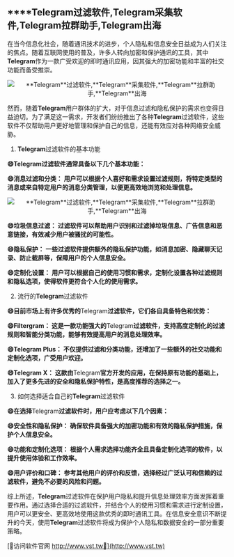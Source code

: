 ## ****Telegram**过滤软件,**Telegram**采集软件,**Telegram**拉群助手,**Telegram**出海**

在当今信息化社会，随着通讯技术的进步，个人隐私和信息安全日益成为人们关注的焦点。随着互联网使用的普及，许多人转向加密和保护通讯的工具，其中**Telegram**作为一款广受欢迎的即时通讯应用，因其强大的加密功能和丰富的社交功能而备受推崇。

 <center><img src="https://vst.tw/MP4/tuiguang/png/4.png" alt="**Telegram**过滤软件,**Telegram**采集软件,**Telegram**拉群助手,**Telegram**出海"></center>

然而，随着**Telegram**用户群体的扩大，对于信息过滤和隐私保护的需求也变得日益迫切。为了满足这一需求，开发者们纷纷推出了各种**Telegram**过滤软件，这些软件不仅帮助用户更好地管理和保护自己的信息，还能有效应对各种网络安全威胁。

1. **Telegram**过滤软件的基本功能

**😄**Telegram**过滤软件通常具备以下几个基本功能：**

**😄消息过滤和分类： 用户可以根据个人喜好和需求设置过滤规则，将特定类型的消息或来自特定用户的消息分类管理，以便更高效地浏览和处理信息。**

 <center><img src="https://vst.tw/MP4/tuiguang/png/7.png" alt="**Telegram**过滤软件,**Telegram**采集软件,**Telegram**拉群助手,**Telegram**出海"></center>

**😄垃圾信息过滤： 过滤软件可以帮助用户识别和过滤掉垃圾信息、广告信息和恶意链接，有效减少用户被骚扰的可能性。**

**😄隐私保护： 一些过滤软件提供额外的隐私保护功能，如消息加密、隐藏聊天记录、防止截屏等，保障用户的个人信息安全。**

**😄定制化设置： 用户可以根据自己的使用习惯和需求，定制化设置各种过滤规则和隐私选项，使得软件更符合个人化的使用需求。**

2. 流行的**Telegram**过滤软件

**😄目前市场上有许多优秀的**Telegram**过滤软件，它们各自具备特色和优势：**

**😄Filtergram： 这是一款功能强大的**Telegram**过滤软件，支持高度定制化的过滤规则和智能分类功能，能够有效提高用户的消息处理效率。**

**😄**Telegram** Plus： 不仅提供过滤和分类功能，还增加了一些额外的社交功能和定制化选项，广受用户欢迎。**

**😄**Telegram** X： 这款由**Telegram**官方开发的应用，在保持原有功能的基础上，加入了更多先进的安全和隐私保护特性，是高度推荐的选择之一。**

3. 如何选择适合自己的**Telegram**过滤软件

**😄在选择**Telegram**过滤软件时，用户应考虑以下几个因素：**

**😄安全性和隐私保护： 确保软件具备强大的加密功能和有效的隐私保护措施，保护个人信息安全。**

**😄功能和定制化选项： 根据个人需求选择功能齐全且具备定制化选项的软件，以提升使用体验和工作效率。**

**😄用户评价和口碑： 参考其他用户的评价和反馈，选择经过广泛认可和信赖的过滤软件，避免不必要的风险和问题。**

综上所述，**Telegram**过滤软件在保护用户隐私和提升信息处理效率方面发挥着重要作用。通过选择合适的过滤软件，并结合个人的使用习惯和需求进行定制设置，用户可以更安全、更高效地使用这款优秀的即时通讯工具。在信息安全意识不断提升的今天，使用**Telegram**过滤软件将成为保护个人隐私和数据安全的一部分重要策略。


[👻访问软件官网 http://www.vst.tw👻](http://www.vst.tw)
